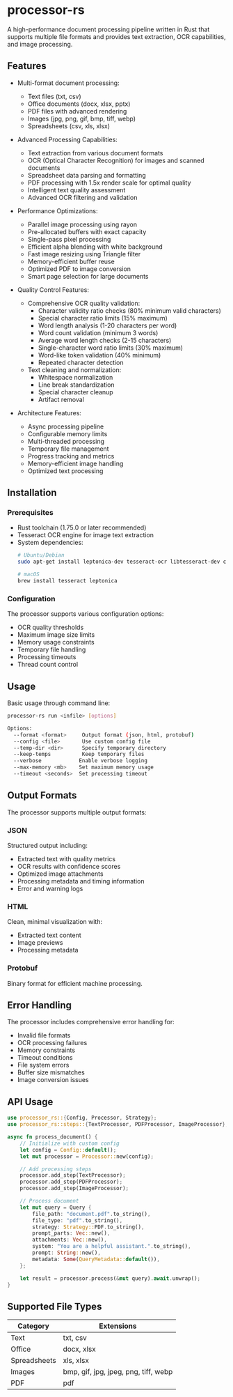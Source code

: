 # processor-rs

A high-performance document processing pipeline written in Rust that supports multiple file formats and provides text extraction, OCR capabilities, and image processing.

## Features

- Multi-format document processing:
  - Text files (txt, csv)
  - Office documents (docx, xlsx, pptx)
  - PDF files with advanced rendering
  - Images (jpg, png, gif, bmp, tiff, webp)
  - Spreadsheets (csv, xls, xlsx)

- Advanced Processing Capabilities:
  - Text extraction from various document formats
  - OCR (Optical Character Recognition) for images and scanned documents
  - Spreadsheet data parsing and formatting
  - PDF processing with 1.5x render scale for optimal quality
  - Intelligent text quality assessment
  - Advanced OCR filtering and validation

- Performance Optimizations:
  - Parallel image processing using rayon
  - Pre-allocated buffers with exact capacity
  - Single-pass pixel processing
  - Efficient alpha blending with white background
  - Fast image resizing using Triangle filter
  - Memory-efficient buffer reuse
  - Optimized PDF to image conversion
  - Smart page selection for large documents

- Quality Control Features:
  - Comprehensive OCR quality validation:
    - Character validity ratio checks (80% minimum valid characters)
    - Special character ratio limits (15% maximum)
    - Word length analysis (1-20 characters per word)
    - Word count validation (minimum 3 words)
    - Average word length checks (2-15 characters)
    - Single-character word ratio limits (30% maximum)
    - Word-like token validation (40% minimum)
    - Repeated character detection
  - Text cleaning and normalization:
    - Whitespace normalization
    - Line break standardization
    - Special character cleanup
    - Artifact removal

- Architecture Features:
  - Async processing pipeline
  - Configurable memory limits
  - Multi-threaded processing
  - Temporary file management
  - Progress tracking and metrics
  - Memory-efficient image handling
  - Optimized text processing

## Installation

### Prerequisites

- Rust toolchain (1.75.0 or later recommended)
- Tesseract OCR engine for image text extraction
- System dependencies:
  ```bash
  # Ubuntu/Debian
  sudo apt-get install leptonica-dev tesseract-ocr libtesseract-dev clang

  # macOS
  brew install tesseract leptonica
  ```

### Configuration

The processor supports various configuration options:
- OCR quality thresholds
- Maximum image size limits
- Memory usage constraints
- Temporary file handling
- Processing timeouts
- Thread count control

## Usage

Basic usage through command line:
```bash
processor-rs run <infile> [options]

Options:
  --format <format>     Output format (json, html, protobuf)
  --config <file>       Use custom config file
  --temp-dir <dir>      Specify temporary directory
  --keep-temps          Keep temporary files
  --verbose            Enable verbose logging
  --max-memory <mb>    Set maximum memory usage
  --timeout <seconds>  Set processing timeout
```

## Output Formats

The processor supports multiple output formats:

### JSON
Structured output including:
- Extracted text with quality metrics
- OCR results with confidence scores
- Optimized image attachments
- Processing metadata and timing information
- Error and warning logs

### HTML
Clean, minimal visualization with:
- Extracted text content
- Image previews
- Processing metadata

### Protobuf
Binary format for efficient machine processing.

## Error Handling

The processor includes comprehensive error handling for:
- Invalid file formats
- OCR processing failures
- Memory constraints
- Timeout conditions
- File system errors
- Buffer size mismatches
- Image conversion issues

## API Usage

```rust
use processor_rs::{Config, Processor, Strategy};
use processor_rs::steps::{TextProcessor, PDFProcessor, ImageProcessor};

async fn process_document() {
    // Initialize with custom config
    let config = Config::default();
    let mut processor = Processor::new(config);

    // Add processing steps
    processor.add_step(TextProcessor);
    processor.add_step(PDFProcessor);
    processor.add_step(ImageProcessor);

    // Process document
    let mut query = Query {
        file_path: "document.pdf".to_string(),
        file_type: "pdf".to_string(),
        strategy: Strategy::PDF.to_string(),
        prompt_parts: Vec::new(),
        attachments: Vec::new(),
        system: "You are a helpful assistant.".to_string(),
        prompt: String::new(),
        metadata: Some(QueryMetadata::default()),
    };

    let result = processor.process(&mut query).await.unwrap();
}
```

## Supported File Types

| Category | Extensions |
|----------|------------|
| Text | txt, csv |
| Office | docx, xlsx |
| Spreadsheets | xls, xlsx |
| Images | bmp, gif, jpg, jpeg, png, tiff, webp |
| PDF | pdf |
